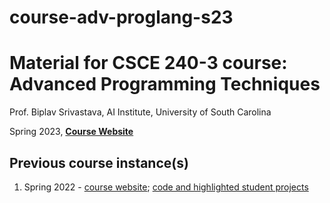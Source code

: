 # course-adv-proglang-s23

# Material for CSCE 240-3 course: Advanced Programming Techniques


Prof. Biplav Srivastava, AI Institute, University of South Carolina

Spring 2023, [**Course Website**](https://sites.google.com/site/biplavsrivastava/teaching/csce-240-advanced-programming-techniques)

## Previous course instance(s)
1. Spring 2022 - [course website](https://sites.google.com/site/biplavsrivastava/teaching/csce-771-computer-processing-of-natural-language); [code and highlighted student projects](https://github.com/biplav-s/course-adv-proglang-s23)

